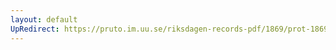 ```yaml
---
layout: default
UpRedirect: https://pruto.im.uu.se/riksdagen-records-pdf/1869/prot-1869--ak--210/prot-1869--ak--210_000.pdf
---
```

